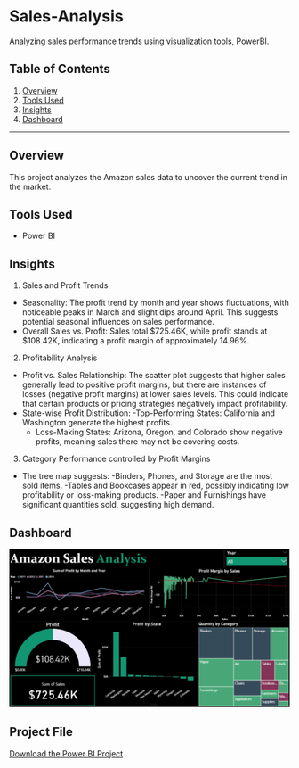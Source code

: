 # Sales-Analysis
Analyzing sales performance trends using visualization tools, PowerBI.

## Table of Contents  
1. [Overview](#overview)  
2. [Tools Used](#tools-used)  
3. [Insights](#insights)  
5. [Dashboard](#visuals)  

---

## Overview  
This project analyzes the Amazon sales data to uncover the current trend in the market.  

## Tools Used  
- Power BI

## Insights  
1. Sales and Profit Trends
- Seasonality: The profit trend by month and year shows fluctuations, with noticeable peaks in March and slight dips around April. This suggests potential seasonal influences on sales performance.
- Overall Sales vs. Profit: Sales total $725.46K, while profit stands at $108.42K, indicating a profit margin of approximately 14.96%.
2. Profitability Analysis
- Profit vs. Sales Relationship: The scatter plot suggests that higher sales generally lead to positive profit margins, but there are instances of losses (negative profit margins) at lower sales levels. This could indicate that certain products or pricing strategies negatively impact profitability.
- State-wise Profit Distribution: 
   -Top-Performing States: California and Washington generate the highest profits.
   - Loss-Making States: Arizona, Oregon, and Colorado show negative profits, meaning sales there may not be covering costs.
3. Category Performance controlled by Profit Margins
- The tree map suggests: 
   -Binders, Phones, and Storage are the most sold items.
   -Tables and Bookcases appear in red, possibly indicating low profitability or loss-making products.
   -Paper and Furnishings have significant quantities sold, suggesting high demand.

## Dashboard  
![Dashboard](https://github.com/AnalystXSol/Sales-Analysis/blob/main/Sales%20Analysis.png)

## Project File  
[Download the Power BI Project](https://github.com/AnalystXSol/Sales-Analysis/blob/main/SALES%20ANALYSIS.pbix) 
   


